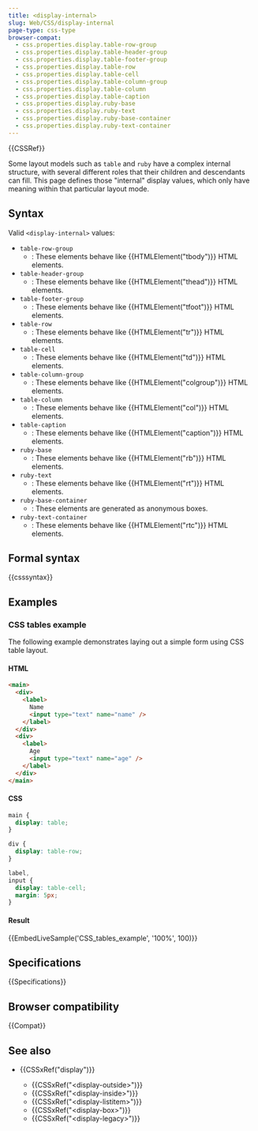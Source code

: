 ```yaml
---
title: <display-internal>
slug: Web/CSS/display-internal
page-type: css-type
browser-compat:
  - css.properties.display.table-row-group
  - css.properties.display.table-header-group
  - css.properties.display.table-footer-group
  - css.properties.display.table-row
  - css.properties.display.table-cell
  - css.properties.display.table-column-group
  - css.properties.display.table-column
  - css.properties.display.table-caption
  - css.properties.display.ruby-base
  - css.properties.display.ruby-text
  - css.properties.display.ruby-base-container
  - css.properties.display.ruby-text-container
---
```


{{CSSRef}}

Some layout models such as `table` and `ruby` have a complex internal structure, with several different roles that their children and descendants can fill. This page defines those "internal" display values, which only have meaning within that particular layout mode.

## Syntax

Valid `<display-internal>` values:

- `table-row-group`
  - : These elements behave like {{HTMLElement("tbody")}} HTML elements.
- `table-header-group`
  - : These elements behave like {{HTMLElement("thead")}} HTML elements.
- `table-footer-group`
  - : These elements behave like {{HTMLElement("tfoot")}} HTML elements.
- `table-row`
  - : These elements behave like {{HTMLElement("tr")}} HTML elements.
- `table-cell`
  - : These elements behave like {{HTMLElement("td")}} HTML elements.
- `table-column-group`
  - : These elements behave like {{HTMLElement("colgroup")}} HTML elements.
- `table-column`
  - : These elements behave like {{HTMLElement("col")}} HTML elements.
- `table-caption`
  - : These elements behave like {{HTMLElement("caption")}} HTML elements.
- `ruby-base`
  - : These elements behave like {{HTMLElement("rb")}} HTML elements.
- `ruby-text`
  - : These elements behave like {{HTMLElement("rt")}} HTML elements.
- `ruby-base-container`
  - : These elements are generated as anonymous boxes.
- `ruby-text-container`
  - : These elements behave like {{HTMLElement("rtc")}} HTML elements.

## Formal syntax

{{csssyntax}}

## Examples

### CSS tables example

The following example demonstrates laying out a simple form using CSS table layout.

#### HTML

```html
<main>
  <div>
    <label>
      Name
      <input type="text" name="name" />
    </label>
  </div>
  <div>
    <label>
      Age
      <input type="text" name="age" />
    </label>
  </div>
</main>
```

#### CSS

```css
main {
  display: table;
}

div {
  display: table-row;
}

label,
input {
  display: table-cell;
  margin: 5px;
}
```

#### Result

{{EmbedLiveSample('CSS_tables_example', '100%', 100)}}

## Specifications

{{Specifications}}

## Browser compatibility

{{Compat}}

## See also

- {{CSSxRef("display")}}

  - {{CSSxRef("&lt;display-outside&gt;")}}
  - {{CSSxRef("&lt;display-inside&gt;")}}
  - {{CSSxRef("&lt;display-listitem&gt;")}}
  - {{CSSxRef("&lt;display-box&gt;")}}
  - {{CSSxRef("&lt;display-legacy&gt;")}}
